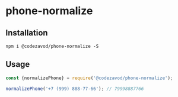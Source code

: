 
# phone-normalize

## Installation

```
npm i @codezavod/phone-normalize -S
```

## Usage

```javascript
const {normalizePhone} = require('@codezavod/phone-normalize');

normalizePhone('+7 (999) 888-77-66'); // 79998887766
```
